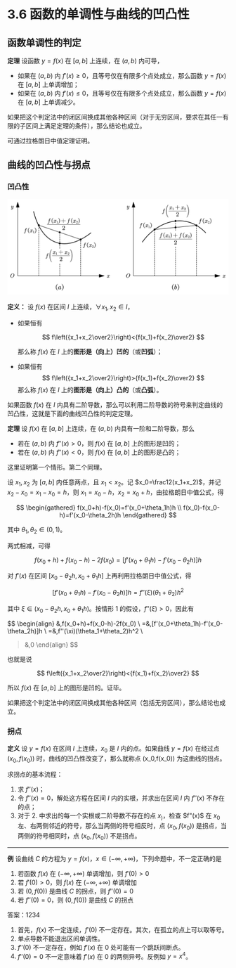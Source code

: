# 3.6 函数的单调性与曲线的凹凸性

## 函数单调性的判定

**定理** 设函数 $y=f(x)$ 在 $[a,b]$ 上连续，在 $(a,b)$ 内可导，

- 如果在 $(a,b)$ 内 $f'(x)\ge0$，且等号仅在有限多个点处成立，那么函数 $y=f(x)$ 在 $[a,b]$ 上单调增加；
- 如果在 $(a,b)$ 内 $f'(x)\le0$，且等号仅在有限多个点处成立，那么函数 $y=f(x)$ 在 $[a,b]$ 上单调减少。

如果把这个判定法中的闭区间换成其他各种区间（对于无穷区间，要求在其任一有限的子区间上满足定理的条件），那么结论也成立。

可通过拉格朗日中值定理证明。

## 曲线的凹凸性与拐点

### 凹凸性

![&revert](./images/convexity.svg)

**定义：** 设 $f(x)$ 在区间 $I$ 上连续，$\forall x_1,x_2\in I$，

- 如果恒有

  $$
  f\left({x_1+x_2\over2}\right)<{f(x_1)+f(x_2)\over2}
  $$

  那么称 $f(x)$ 在 $I$ 上的**图形是（向上）凹的**（或**凹弧**）；

- 如果恒有
  $$
  f\left({x_1+x_2\over2}\right)>{f(x_1)+f(x_2)\over2}
  $$
  那么称 $f(x)$ 在 $I$ 上的**图形是（向上）凸的**（或**凸弧**）。

如果函数 $f(x)$ 在 $I$ 内具有二阶导数，那么可以利用二阶导数的符号来判定曲线的凹凸性，这就是下面的曲线凹凸性的判定定理。

**定理** 设 $f(x)$ 在 $[a,b]$ 上连续，在 $(a,b)$ 内具有一阶和二阶导数，那么

- 若在 $(a,b)$ 内 $f''(x)>0$，则 $f(x)$ 在 $[a,b]$ 上的图形是凹的；
- 若在 $(a,b)$ 内 $f''(x)<0$，则 $f(x)$ 在 $[a,b]$ 上的图形是凸的；

这里证明第一个情形。第二个同理。

设 $x_1,x_2$ 为 $[a,b]$ 内任意两点，且 $x_1<x_2$。记 $x_0=\frac12(x_1+x_2)$，并记 $x_2-x_0=x_1-x_0=h$，则 $x_1=x_0-h$，$x_2=x_0+h$，由拉格朗日中值公式，得

$$
\begin{gathered}
f(x_0+h)-f(x_0)=f'(x_0+\theta_1h)h \\
f(x_0)-f(x_0-h)=f'(x_0-\theta_2h)h
\end{gathered}
$$

其中 $\theta_1,\theta_2\in(0,1)$。

两式相减，可得

$$
f(x_0+h)+f(x_0-h)-2f(x_0)=[f'(x_0+\theta_1h)-f'(x_0-\theta_2h)]h
$$

对 $f'(x)$ 在区间 $[x_0-\theta_2h,x_0+\theta_1h]$ 上再利用拉格朗日中值公式，得

$$
[f'(x_0+\theta_1h)-f'(x_0-\theta_2h)]h=f''(\xi)(\theta_1+\theta_2)h^2
$$

其中 $\xi\in(x_0-\theta_2h,x_0+\theta_1h)$。按情形 1 的假设，$f''(\xi)>0$，因此有

$$
\begin{align}
&\,f(x_0+h)+f(x_0-h)-2f(x_0) \\
=&\,[f'(x_0+\theta_1h)-f'(x_0-\theta_2h)]h \\
=&\,f''(\xi)(\theta_1+\theta_2)h^2 \\
>&\,0
\end{align}
$$

也就是说

$$
f\left({x_1+x_2\over2}\right)<{f(x_1)+f(x_2)\over2}
$$

所以 $f(x)$ 在 $[a,b]$ 上的图形是凹的。证毕。

如果把这个判定法中的闭区间换成其他各种区间（包括无穷区间），那么结论也成立。

### 拐点

**定义** 设 $y=f(x)$ 在区间 $I$ 上连续，$x_0$ 是 $I$ 内的点。如果曲线 $y=f(x)$ 在经过点 $(x_0,f(x_0))$ 时，曲线的凹凸性改变了，那么就称点 (x_0,f(x_0)) 为这曲线的拐点。

求拐点的基本流程：

1. 求 $f''(x)$；
2. 令 $f''(x)=0$，解处这方程在区间 $I$ 内的实根，并求出在区间 $I$ 内 $f''(x)$ 不存在的点；
3. 对于 2. 中求出的每一个实根或二阶导数不存在的点 $x_)$，检查 $f"(x)$ 在 $x_0$ 左、右两侧邻近的符号，那么当两侧的符号相反时，点 $(x_0,f(x_0))$ 是拐点，当两侧的符号相同时，点 $(x_0,f(x_0))$ 不是拐点。

---

**例** 设曲线 $C$ 的方程为 $y=f(x)$，$x\in(-\infty,+\infty)$，下列命题中，不一定正确的是

1. 若函数 $f(x)$ 在 $(-\infty,+\infty)$ 单调增加，则 $f'(0)>0$
2. 若 $f'(0)>0$，则 $f(x)$ 在 $(-\infty,+\infty)$ 单调增加
3. 若 $(0,f(0))$ 是曲线 $C$ 的拐点，则 $f''(0)=0$
4. 若 $f''(0)=0$，则 $(0,f(0))$ 是曲线 $C$ 的拐点

答案：1234

1. 首先，$f(x)$ 不一定连续，$f'(0)$ 不一定存在。其次，在孤立的点上可以取等号。
2. 单点导数不能退出区间单调性。
3. $f''(0)$ 不一定存在，例如 $f'(x)$ 在 $0$ 处可能有一个跳跃间断点。
4. $f''(0)=0$ 不一定意味着 $f'(x)$ 在 $0$ 的两侧异号。反例如 $y=x^4$。
